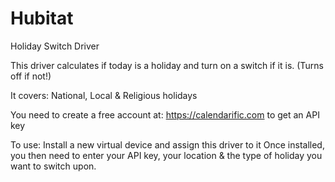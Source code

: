 # Hubitat

Holiday Switch Driver

This driver calculates if today is a holiday and turn on a switch if it is. (Turns off if not!)

It covers: National, Local & Religious holidays

You need to create a free account at: https://calendarific.com to get an API key


To use: Install a new virtual device and assign this driver to it
Once installed, you then need to enter your API key, your location & the type of holiday you want to switch upon.


